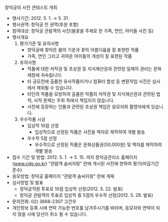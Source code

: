 창덕궁의 사진 콘테스트 개최
- 행사기간: 2012. 5. 1. → 5. 31.
- 행사권역: 창덕궁 전 권역(후원 포함)
- 참여대상: 창덕궁 관람객의 사진(봄꽃을 주제로 한 가족, 연인, 아이들 사진 등)
- 행사개요
  1. 평가기준 및 유의사항
     - 창덕궁에 찾아온 봄의 기운과 꽃의 아름다움을 잘 표현한 작품
     - 가족, 연인 그리고 귀여운 아이들의 개성이 잘 표현된 작품
  2. 유의사항
     - 작품에 대한 저작권 및 초상권 등 지식재산권과 관련된 일체의 권리는 문화재청에 귀속됩니다.
     - 타 공모전에 출품한 유사작품이거나 컴퓨터 합성 등 변환작업 사진은 심사에서 제외될 수 있습니다.
     - 타인의 작품을 모방하여 출품한 작품의 저작권 및 지식재산권과 관련된 법적, 사적 문제는 주최 측에서 책임지지 않습니다.
     - 사진에 등장하는 인물과 관련된 초상권 책임은 응모자와 촬영자에게 있습니다.
  3. 우수작품 시상
     - 입상작 10점 선정
       - 입상작으로 선정된 작품은 사진을 액자로 제작하여 개별 발송
     - 우수작 5점 선정
       - 우수작으로 선정된 작품은 문화상품권(50,000원) 및 액자를 제작하여 개별 발송
- 접수 기간 및 방법: 2012. 5. 1. → 5. 15. 까지 창덕궁관리소 홈페이지(www.cdg.go.kr) “관람객 솜씨자랑” 란에 게시된 사진에 한하여 평가(마감기간 준수)
- 응모방법: 창덕궁 홈페이지 “관람객 솜씨자랑” 란에 게재
- 심사방법 및 발표
  - 창덕궁직원 투표로 10점 입상작 선정(2012. 5. 22. 발표)
  - 창덕궁 관람객의 투표로 입상작 중 5점의 우수작 선정(2012. 5. 29. 발표)
- 문의전화: 02) 3668-2307 고건우
- 개인정보 등록 시에 연락 가능한 번호를 남겨주시기를 바라며, 응모자와 연락이 되지 않을 시에 당선이 취소 될 수 있습니다.